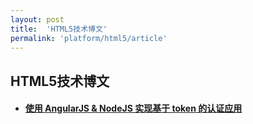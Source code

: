 ```yaml
---
layout: post
title:  'HTML5技术博文'
permalink: 'platform/html5/article'
---
```


## HTML5技术博文

* #### [使用 AngularJS & NodeJS 实现基于 token 的认证应用](http://zhuanlan.zhihu.com/FrontendMagazine/19920223)
